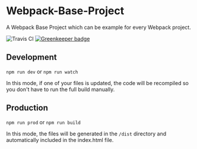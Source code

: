 # Webpack-Base-Project
A Webpack Base Project which can be example for every Webpack project.

![Travis CI](https://img.shields.io/travis/com/MorganCaron/Webpack-Base-Project.svg?style=flat-square)
[![Greenkeeper badge](https://badges.greenkeeper.io/MorganCaron/Webpack-Base-Project.svg)](https://greenkeeper.io/)

## Development

`npm run dev`
or
`npm run watch`

In this mode, if one of your files is updated, the code will be recompiled so you don't have to run the full build manually.

## Production

`npm run prod`
or
`npm run build`

In this mode, the files will be generated in the `/dist` directory and automatically included in the index.html file.
